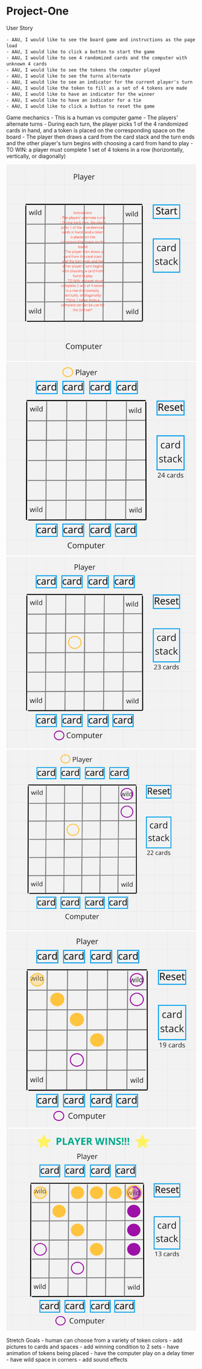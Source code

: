 # Project-One

User Story

    - AAU, I would like to see the board game and instructions as the page load
    - AAU, I would like to click a button to start the game
    - AAU, I would like to see 4 randomized cards and the computer with unknown 4 cards
    - AAU, I would like to see the tokens the computer played
    - AAU, I would like to see the turns alternate
    - AAU, I would like to see an indicator for the current player's turn
    - AAU, I would like the token to fill as a set of 4 tokens are made
    - AAU, I would like to have an indicator for the winner
    - AAU, I would like to have an indicator for a tie
    - AAU, I would like to click a button to reset the game
     
Game mechanics
    - This is a human vs computer game
    - The players' alternate turns
    - During each turn, the player picks 1 of the 4 randomized cards in hand, and a token is placed on the corresponding space on the board
    - The player then draws a card from the card stack and the turn ends and the other player's turn begins with choosing a card from hand to play
    - TO WIN: a player must complete 1 set of 4 tokens in a row (horizontally, vertically, or diagonally)

![](WireFrames/WF%201.png)
![](WireFrames/WF%202.png)
![](WireFrames/WF%203.png)
![](WireFrames/WF%204.png)
![](WireFrames/WF%205.png)
![](WireFrames/WF%206.png)

Stretch Goals
    - human can choose from a variety of token colors
    - add pictures to cards and spaces
    - add winning condition to 2 sets
    - have animation of tokens being placed
    - have the computer play on a delay timer
    - have wild space in corners
    - add sound effects




